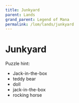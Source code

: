 ```yaml
---
title: Junkyard
parent: Lands
grand_parent: Legend of Mana
permalink: /lom/lands/junkyard
---
```


# Junkyard

Puzzle hint:

- Jack-in-the-box
- teddy bear
- doll
- jack-in-the-box
- rocking horse